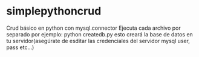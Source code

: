 # simplepythoncrud
Crud básico en python con mysql.connector
Ejecuta cada archivo por separado por ejemplo: python createdb.py   esto creará la base de datos en tu servidor(asegúrate de esditar las credenciales del servidor mysql user, pass etc...)
